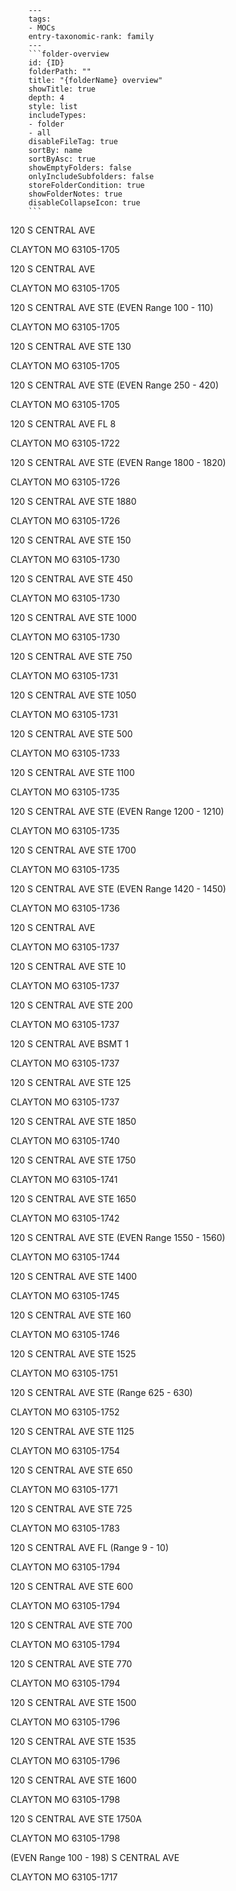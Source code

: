 
        ---
        tags:
        - MOCs
        entry-taxonomic-rank: family
        ---
        ```folder-overview
        id: {ID}
        folderPath: ""
        title: "{folderName} overview"
        showTitle: true
        depth: 4
        style: list
        includeTypes:
        - folder
        - all
        disableFileTag: true
        sortBy: name
        sortByAsc: true
        showEmptyFolders: false
        onlyIncludeSubfolders: false
        storeFolderCondition: true
        showFolderNotes: true
        disableCollapseIcon: true
        ```
120 S CENTRAL AVE

CLAYTON MO 63105-1705

120 S CENTRAL AVE

CLAYTON MO 63105-1705

120 S CENTRAL AVE STE (EVEN Range 100 - 110)

CLAYTON MO 63105-1705

120 S CENTRAL AVE STE 130

CLAYTON MO 63105-1705

120 S CENTRAL AVE STE (EVEN Range 250 - 420)

CLAYTON MO 63105-1705

120 S CENTRAL AVE FL 8

CLAYTON MO 63105-1722

120 S CENTRAL AVE STE (EVEN Range 1800 - 1820)

CLAYTON MO 63105-1726

120 S CENTRAL AVE STE 1880

CLAYTON MO 63105-1726

120 S CENTRAL AVE STE 150

CLAYTON MO 63105-1730

120 S CENTRAL AVE STE 450

CLAYTON MO 63105-1730

120 S CENTRAL AVE STE 1000

CLAYTON MO 63105-1730

120 S CENTRAL AVE STE 750

CLAYTON MO 63105-1731

120 S CENTRAL AVE STE 1050

CLAYTON MO 63105-1731

120 S CENTRAL AVE STE 500

CLAYTON MO 63105-1733

120 S CENTRAL AVE STE 1100

CLAYTON MO 63105-1735

120 S CENTRAL AVE STE (EVEN Range 1200 - 1210)

CLAYTON MO 63105-1735

120 S CENTRAL AVE STE 1700

CLAYTON MO 63105-1735

120 S CENTRAL AVE STE (EVEN Range 1420 - 1450)

CLAYTON MO 63105-1736

120 S CENTRAL AVE

CLAYTON MO 63105-1737

120 S CENTRAL AVE STE 10

CLAYTON MO 63105-1737

120 S CENTRAL AVE STE 200

CLAYTON MO 63105-1737

120 S CENTRAL AVE BSMT 1

CLAYTON MO 63105-1737

120 S CENTRAL AVE STE 125

CLAYTON MO 63105-1737

120 S CENTRAL AVE STE 1850

CLAYTON MO 63105-1740

120 S CENTRAL AVE STE 1750

CLAYTON MO 63105-1741

120 S CENTRAL AVE STE 1650

CLAYTON MO 63105-1742

120 S CENTRAL AVE STE (EVEN Range 1550 - 1560)

CLAYTON MO 63105-1744

120 S CENTRAL AVE STE 1400

CLAYTON MO 63105-1745

120 S CENTRAL AVE STE 160

CLAYTON MO 63105-1746

120 S CENTRAL AVE STE 1525

CLAYTON MO 63105-1751

120 S CENTRAL AVE STE (Range 625 - 630)

CLAYTON MO 63105-1752

120 S CENTRAL AVE STE 1125

CLAYTON MO 63105-1754

120 S CENTRAL AVE STE 650

CLAYTON MO 63105-1771

120 S CENTRAL AVE STE 725

CLAYTON MO 63105-1783

120 S CENTRAL AVE FL (Range 9 - 10)

CLAYTON MO 63105-1794

120 S CENTRAL AVE STE 600

CLAYTON MO 63105-1794

120 S CENTRAL AVE STE 700

CLAYTON MO 63105-1794

120 S CENTRAL AVE STE 770

CLAYTON MO 63105-1794

120 S CENTRAL AVE STE 1500

CLAYTON MO 63105-1796

120 S CENTRAL AVE STE 1535

CLAYTON MO 63105-1796

120 S CENTRAL AVE STE 1600

CLAYTON MO 63105-1798

120 S CENTRAL AVE STE 1750A

CLAYTON MO 63105-1798

(EVEN Range 100 - 198) S CENTRAL AVE

CLAYTON MO 63105-1717